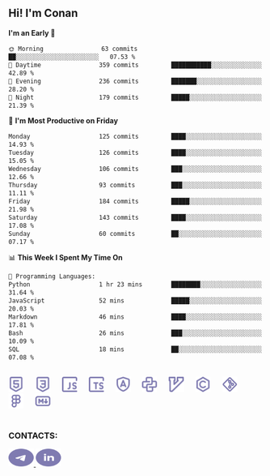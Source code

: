 ## Hi! I'm Conan

<!--START_SECTION:waka-->
**I'm an Early 🐤** 

```text
🌞 Morning                63 commits          ██░░░░░░░░░░░░░░░░░░░░░░░   07.53 % 
🌆 Daytime                359 commits         ███████████░░░░░░░░░░░░░░   42.89 % 
🌃 Evening                236 commits         ███████░░░░░░░░░░░░░░░░░░   28.20 % 
🌙 Night                  179 commits         █████░░░░░░░░░░░░░░░░░░░░   21.39 % 
```
📅 **I'm Most Productive on Friday** 

```text
Monday                   125 commits         ████░░░░░░░░░░░░░░░░░░░░░   14.93 % 
Tuesday                  126 commits         ████░░░░░░░░░░░░░░░░░░░░░   15.05 % 
Wednesday                106 commits         ███░░░░░░░░░░░░░░░░░░░░░░   12.66 % 
Thursday                 93 commits          ███░░░░░░░░░░░░░░░░░░░░░░   11.11 % 
Friday                   184 commits         █████░░░░░░░░░░░░░░░░░░░░   21.98 % 
Saturday                 143 commits         ████░░░░░░░░░░░░░░░░░░░░░   17.08 % 
Sunday                   60 commits          ██░░░░░░░░░░░░░░░░░░░░░░░   07.17 % 
```


📊 **This Week I Spent My Time On** 

```text
💬 Programming Languages: 
Python                   1 hr 23 mins        ████████░░░░░░░░░░░░░░░░░   31.64 % 
JavaScript               52 mins             █████░░░░░░░░░░░░░░░░░░░░   20.03 % 
Markdown                 46 mins             ████░░░░░░░░░░░░░░░░░░░░░   17.81 % 
Bash                     26 mins             ███░░░░░░░░░░░░░░░░░░░░░░   10.09 % 
SQL                      18 mins             ██░░░░░░░░░░░░░░░░░░░░░░░   07.08 % 
```


<!--END_SECTION:waka-->


<br>

<div align="left">
  <img src="icons/skills/html.svg" height="30" alt="html5"/>
  <img width="15"/>
  <img src="icons/skills/css.svg" height="30" alt="css"/>
    <img width="15"/>
  <img src="icons/skills/javascript.svg" height="30" alt="javascript"/>
  <img width="15"/>
  <img src="icons/skills/typescript.svg" height="30" alt="typescript"/>
  <img width="15"/>
  <img src="icons/skills/angular.svg" height="30" alt="angular"/>
  <img width="15"/>
  <img src="icons/skills/python.svg" height="30" alt="python"/>
  <img width="15"/>
  <img src="icons/skills/vim.svg" height="30" alt="vim"  />
  <img width="15"/>
  <img src="icons/skills/c.svg" height="30" alt="c"/>
  <img width="15"/>
  <img src="icons/skills/git.svg" height="30" alt="git"/>
  <img width="15"/>
  <img src="icons/skills/figma.svg" height="30" alt="figma"/>
  <img width="15"/>
  <img src="icons/skills/markdown.svg" height="30" alt="markdown"/>
</div>

<br>


### CONTACTS:

<div align="left">
  <a href="https://t.me/gkkconan">
    <img src="icons/contacts/telegram.svg" width="50" height="35" alt="telegram"/>
  </a>
  <a href="https://www.linkedin.com/in/gkkconan">
    <img src="icons/contacts/linkedin.svg" width="50" height="35" alt="linkedin"/>
  </a>
</div>
